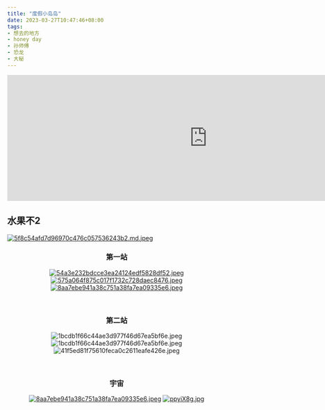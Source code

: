```yaml
---
title: "度假小岛岛"
date: 2023-03-27T10:47:46+08:00
tags:
- 想去的地方
- honey day
- 孙师傅
- 恐龙
- 大秘
---
```


<iframe
src="https://music.163.com/#/song?id=2018696608"
scrolling="no"
border="0"
frameborder="no"
framespacing="0"
allowfullscreen="false"
height=290
width=920>
</iframe>

## 水果不2
[![5f8c54afd7d96970c476c057536243b2.md.jpeg](https://s1.imagehub.cc/images/2023/03/28/5f8c54afd7d96970c476c057536243b2.md.jpeg)](https://www.imagehub.cc/image/adrien-olichon-12060805.ZnR2Z)

### <center>第一站</center>
<div align="center">

[![54a3e232bdcce3ea24124edf5828df52.jpeg](https://s1.imagehub.cc/images/2023/03/27/54a3e232bdcce3ea24124edf5828df52.jpeg)](https://www.imagehub.cc/image/Xy29r)
[![575a064f875c017f1732c728daec8476.jpeg](https://s1.imagehub.cc/images/2023/03/27/575a064f875c017f1732c728daec8476.jpeg)](https://www.imagehub.cc/image/XLtW6)
[![8aa7ebe941a38c751a38fa7ea09335e6.jpeg](https://s1.imagehub.cc/images/2023/03/27/8aa7ebe941a38c751a38fa7ea09335e6.jpeg)](https://www.imagehub.cc/image/XLxy7)

</div>

<br>

### <center>第二站</center>
<div align="center">

![1bcdb1f66c44ae3d977f46d67ea5bf6e.jpeg](https://s1.imagehub.cc/images/2023/03/27/1bcdb1f66c44ae3d977f46d67ea5bf6e.jpeg)
![1bcdb1f66c44ae3d977f46d67ea5bf6e.jpeg](https://s1.imagehub.cc/images/2023/03/27/1bcdb1f66c44ae3d977f46d67ea5bf6e.jpeg)
![41f5ed81f75610feca0c2611eafe426e.jpeg](https://s1.imagehub.cc/images/2023/03/27/41f5ed81f75610feca0c2611eafe426e.jpeg)

</div>
<br>

### <center>宇宙</center>
<div align="center">

[![8aa7ebe941a38c751a38fa7ea09335e6.jpeg](https://s1.imagehub.cc/images/2023/03/27/8aa7ebe941a38c751a38fa7ea09335e6.jpeg)](https://www.imagehub.cc/image/XLxy7)
[![ppyiX8g.jpg](https://s1.ax1x.com/2023/03/27/ppyiX8g.jpg)](https://imgse.com/i/ppyiX8g)

</div>